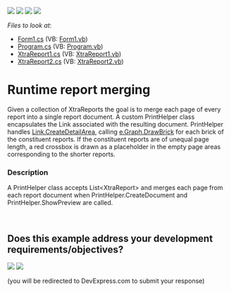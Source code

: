 <!-- default badges list -->
![](https://img.shields.io/endpoint?url=https://codecentral.devexpress.com/api/v1/VersionRange/128604711/22.2.2%2B)
[![](https://img.shields.io/badge/Open_in_DevExpress_Support_Center-FF7200?style=flat-square&logo=DevExpress&logoColor=white)](https://supportcenter.devexpress.com/ticket/details/E20058)
[![](https://img.shields.io/badge/📖_How_to_use_DevExpress_Examples-e9f6fc?style=flat-square)](https://docs.devexpress.com/GeneralInformation/403183)
[![](https://img.shields.io/badge/💬_Leave_Feedback-feecdd?style=flat-square)](#does-this-example-address-your-development-requirementsobjectives)
<!-- default badges end -->
<!-- default file list -->
*Files to look at*:

* [Form1.cs](./CS/reportMerging/Form1.cs) (VB: [Form1.vb](./VB/reportMerging/Form1.vb))
* [Program.cs](./CS/reportMerging/Program.cs) (VB: [Program.vb](./VB/reportMerging/Program.vb))
* [XtraReport1.cs](./CS/reportMerging/XtraReport1.cs) (VB: [XtraReport1.vb](./VB/reportMerging/XtraReport1.vb))
* [XtraReport2.cs](./CS/reportMerging/XtraReport2.cs) (VB: [XtraReport2.vb](./VB/reportMerging/XtraReport2.vb))
<!-- default file list end -->
# Runtime report merging


<p>Given a collection of XtraReports the goal is to merge each page of every report into a single report document. A custom PrintHelper class encapsulates the Link associated with the resulting document.  PrintHelper handles <a href="http://documentation.devexpress.com/#CoreLibraries/DevExpressXtraPrintingLinkBase_CreateDetailAreatopic">Link.CreateDetailArea</a>, calling <a href="http://documentation.devexpress.com/#CoreLibraries/DevExpressXtraPrintingLinkBase_CreateDetailAreatopic">e.Graph.DrawBrick</a> for each brick of the constituent reports. If the constituent reports are of unequal page length, a red crossbox is drawn as a placeholder in the empty page areas corresponding to the shorter reports.</p>


<h3>Description</h3>

<p>A PrintHelper class accepts List&lt;XtraReport&gt; and merges each page from each report document when PrintHelper.CreateDocument and PrintHelper.ShowPreview are called.</p>

<br/>


<!-- feedback -->
## Does this example address your development requirements/objectives?

[<img src="https://www.devexpress.com/support/examples/i/yes-button.svg"/>](https://www.devexpress.com/support/examples/survey.xml?utm_source=github&utm_campaign=reporting-winforms-merge-reports-runtime&~~~was_helpful=yes) [<img src="https://www.devexpress.com/support/examples/i/no-button.svg"/>](https://www.devexpress.com/support/examples/survey.xml?utm_source=github&utm_campaign=reporting-winforms-merge-reports-runtime&~~~was_helpful=no)

(you will be redirected to DevExpress.com to submit your response)
<!-- feedback end -->
